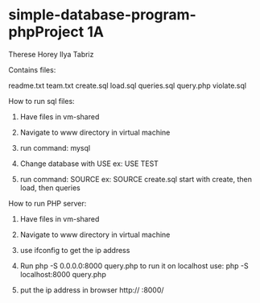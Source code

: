 # simple-database-program-phpProject 1A
Therese Horey
Ilya Tabriz


Contains files:

readme.txt
team.txt
create.sql
load.sql
queries.sql
query.php
violate.sql


How to run sql files:

1) Have files in vm-shared

2) Navigate to www directory in virtual machine

3) run command: mysql

4) Change database with USE <database>
   ex: USE TEST

5) run command: SOURCE <filename>
   ex: SOURCE create.sql
   start with create, then load, then queries



How to run PHP server:

1) Have files in vm-shared

2) Navigate to www directory in virtual machine

3) use ifconfig to get the ip address

4) Run php -S 0.0.0.0:8000 query.php
   to run it on localhost use: php -S localhost:8000 query.php

5) put the ip address in browser http:// <IP address> :8000/

